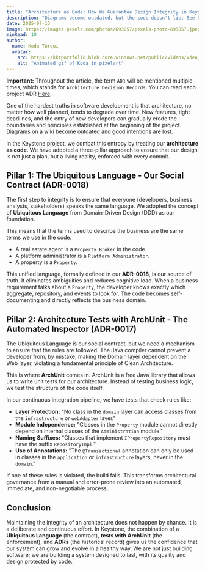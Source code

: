 ```yaml
---
title: "Architecture as Code: How We Guarantee Design Integrity in Keystone"
description: "Diagrams become outdated, but the code doesn't lie. See how we use a combination of DDD's Ubiquitous Language, architecture tests with ArchUnit, and ADRs to transform our design rules into living, executable artifacts, preventing architectural degradation."
date: 2025-07-13
image: https://images.pexels.com/photos/693857/pexels-photo-693857.jpeg?auto=compress&cs=tinysrgb&w=1260&h=750&dpr=1
minRead: 10
author:
  name: Koda Turqui
  avatar:
    src: https://kktportfolio.blob.core.windows.net/public/videos/Vdeo_Animado_Pronto-ezgif.com-optimize.gif
    alt: "Animated gif of Koda in pixelart"
---
```


**Important:** Throughout the article, the term `ADR` will be mentioned multiple times, which stands for `Architecture Decision Records`. You can read each project ADR [Here](https://github.com/koda-kaolinite/keystone_api/tree/main/docs/ARCHITECTURE-DESICION-LOG).

One of the hardest truths in software development is that architecture, no matter how well planned, tends to degrade over time. New features, tight deadlines, and the entry of new developers can gradually erode the boundaries and principles established at the beginning of the project. Diagrams on a wiki become outdated and good intentions are lost.

In the Keystone project, we combat this entropy by treating our **architecture as code**. We have adopted a three-pillar approach to ensure that our design is not just a plan, but a living reality, enforced with every commit.

## Pillar 1: The Ubiquitous Language - Our Social Contract (ADR-0018)

The first step to integrity is to ensure that everyone (developers, business analysts, stakeholders) speaks the same language. We adopted the concept of **Ubiquitous Language** from Domain-Driven Design (DDD) as our foundation.

This means that the terms used to describe the business are the same terms we use in the code.
-   A real estate agent is a `Property Broker` in the code.
-   A platform administrator is a `Platform Administrator`.
-   A property is a `Property`.

This unified language, formally defined in our **ADR-0018**, is our source of truth. It eliminates ambiguities and reduces cognitive load. When a business requirement talks about a `Property`, the developer knows exactly which aggregate, repository, and events to look for. The code becomes self-documenting and directly reflects the business domain.

## Pillar 2: Architecture Tests with ArchUnit - The Automated Inspector (ADR-0017)

The Ubiquitous Language is our social contract, but we need a mechanism to ensure that the rules are followed. The Java compiler cannot prevent a developer from, by mistake, making the Domain layer dependent on the Web layer, violating a fundamental principle of Clean Architecture.

This is where **ArchUnit** comes in. ArchUnit is a free Java library that allows us to write unit tests for our architecture. Instead of testing business logic, we test the structure of the code itself.

In our continuous integration pipeline, we have tests that check rules like:
-   **Layer Protection:** "No class in the `domain` layer can access classes from the `infrastructure` or `webAdapter` layer."
-   **Module Independence:** "Classes in the `Property` module cannot directly depend on internal classes of the `Administration` module."
-   **Naming Suffixes:** "Classes that implement `IPropertyRepository` must have the suffix `RepositoryImpl`."
-   **Use of Annotations:** "The `@Transactional` annotation can only be used in classes in the `application` or `infrastructure` layers, never in the `domain`."

If one of these rules is violated, the build fails. This transforms architectural governance from a manual and error-prone review into an automated, immediate, and non-negotiable process.

## Conclusion

Maintaining the integrity of an architecture does not happen by chance. It is a deliberate and continuous effort. In Keystone, the combination of a **Ubiquitous Language** (the contract), **tests with ArchUnit** (the enforcement), and **ADRs** (the historical record) gives us the confidence that our system can grow and evolve in a healthy way. We are not just building software; we are building a system designed to last, with its quality and design protected by code.
